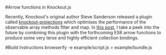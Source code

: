 #Arrow functions in Knockout.js

Recently, Knockout's original author Steve Sanderson released a plugin called [knockout-projections](https://github.com/stevesanderson/knockout-projections) which optimises the performance of the observable array methods filter and map. In [this post](blog.md), I take a peek into the future by combining this plugin with the forthcoming ES6 arrow functions to produce some very terse and highly efficient collection bindings.

#Build Instructions
browserify -e example/script.js > example/bundle.js
